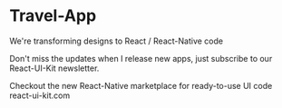 # Travel-App
We're transforming designs to React / React-Native code

Don't miss the updates when I release new apps, just subscribe to our React-UI-Kit newsletter.

Checkout the new React-Native marketplace for ready-to-use UI code react-ui-kit.com
